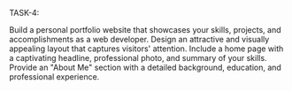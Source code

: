TASK-4:



Build a personal portfolio website that showcases your skills, projects, and accomplishments as a web developer. 
Design an attractive and visually appealing layout that captures visitors' attention. 
Include a home page with a captivating headline, professional photo, and summary of your skills.
Provide an "About Me" section with a detailed background, education, and professional experience. 
